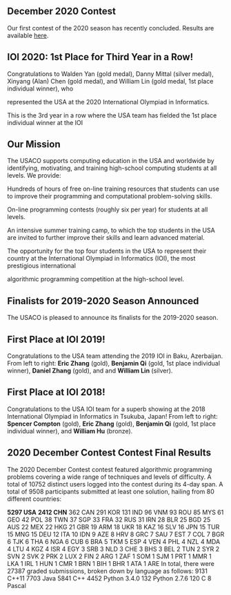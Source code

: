 ## December 2020 Contest

Our first contest of the 2020 season has recently concluded. Results are available [here](http://www.usaco.org/index.php?page=dec20results).

## IOI 2020: 1st Place for Third Year in a Row!

Congratulations to Walden Yan (gold medal), Danny Mittal (silver medal), Xinyang (Alan) Chen (gold medal), and William Lin (gold medal, 1st place individual winner), who 

represented the USA at the 2020 International Olympiad in Informatics. 

This is the 3rd year in a row where the USA team has fielded the 1st place individual winner at the IOI

## Our Mission

The USACO supports computing education in the USA and worldwide by identifying, motivating, and training high-school computing students at all levels. We provide:

Hundreds of hours of free on-line training resources that students can use to improve their programming and computational problem-solving skills.

On-line programming contests (roughly six per year) for students at all levels.

An intensive summer training camp, to which the top students in the USA are invited to further improve their skills and learn advanced material.

The opportunity for the top four students in the USA to represent their country at the International Olympiad in Informatics (IOI), the most prestigious international 

algorithmic programming competition at the high-school level.

## Finalists for 2019-2020 Season Announced

The USACO is pleased to announce its finalists for the 2019-2020 season.

## First Place at IOI 2019!

Congratulations to the USA team attending the 2019 IOI in Baku, Azerbaijan. From left to right: **Eric Zhang** (gold), **Benjamin Qi** (gold, 1st place individual winner), 
**Daniel Zhang** (gold), and and **William Lin** (silver).
 
## First Place at IOI 2018!

Congratulations to the USA IOI team for a superb showing at the 2018 International Olympiad in Informatics in Tsukuba, Japan! From left to right: **Spencer Compton** (gold), 
**Eric Zhang** (gold), **Benjamin Qi** (gold, 1st place individual winner), and **William Hu** (bronze).

## 2020 December Contest Contest Final Results
The 2020 December Contest contest featured algorithmic programming problems covering a wide range of techniques and levels of difficulty. A total of 10752 distinct users logged into the contest during its 4-day span. A total of 9508 participants submitted at least one solution, hailing from 80 different countries:

 **5297 USA** **2412 CHN**  362 CAN  291 KOR  131 IND   96 VNM   93 ROU
   85 MYS   61 GEO   42 POL   38 TWN   37 SGP   33 FRA   32 RUS
   31 IRN   28 BLR   25 BGD   25 AUS   22 MEX   22 HKG   21 GBR
   19 ARM   18 UKR   18 KAZ   16 SLV   16 JPN   15 TUR   15 MNG
   15 DEU   12 ITA   10 IDN    9 AZE    8 HRV    8 GRC    7 SAU
    7 EST    7 COL    7 BGR    6 TJK    6 THA    6 NGA    6 CUB
    6 BRA    5 TKM    5 ESP    4 VEN    4 PHL    4 NZL    4 MDA
    4 LTU    4 KGZ    4 ISR    4 EGY    3 SRB    3 NLD    3 CHE
    3 BHS    3 BEL    2 TUN    2 SYR    2 SVN    2 SVK    2 PRK
    2 LUX    2 FIN    2 ARG    1 ZAF    1 SOM    1 SJM    1 PRT
    1 MMR    1 LKA    1 IRL    1 HUN    1 CMR    1 BRN    1 BIH
    1 BHR    1 ATA    1 ARE
In total, there were 27387 graded submissions, broken down by language as follows:
 9131 C++11
 7703 Java
 5841 C++
 4452 Python 3.4.0
  132 Python 2.7.6
  120 C
    8 Pascal
